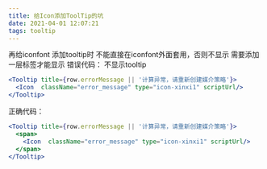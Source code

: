 ```yaml
---
title: 给Icon添加ToolTip的坑
date: 2021-04-01 12:07:21
tags: tooltip
---
```

再给iconfont 添加tooltip时 不能直接在iconfont外面套用，否则不显示
需要添加一层标签才能显示
错误代码： 不显示tooltip

```jsx
<Tooltip title={row.errorMessage || '计算异常，请重新创建媒介策略'}>
  <Icon  className="error_message" type="icon-xinxi1" scriptUrl/>
</Tooltip>
```
正确代码：

```jsx
<Tooltip title={row.errorMessage || '计算异常，请重新创建媒介策略'}>
  <span>
    <Icon  className="error_message" type="icon-xinxi1" scriptUrl/>
  </span>
</Tooltip>
```


